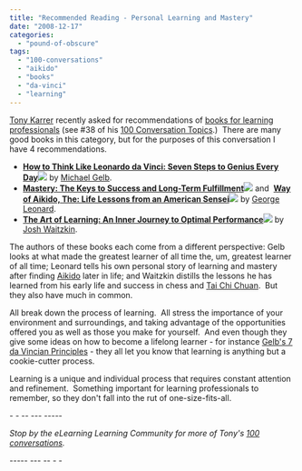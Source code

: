 ```yaml
---
title: "Recommended Reading - Personal Learning and Mastery"
date: "2008-12-17"
categories: 
  - "pound-of-obscure"
tags: 
  - "100-conversations"
  - "aikido"
  - "books"
  - "da-vinci"
  - "learning"
---
```


[Tony Karrer](http://www.blogger.com/profile/15408035995182843336) recently asked for recommendations of [books for learning professionals](http://www.elearninglearning.com/book) (see #38 of his [100 Conversation Topics](http://elearningtech.blogspot.com/2008/12/100-conversation-topics.html).)  There are many good books in this category, but for the purposes of this conversation I have 4 recommendations.

- **[How to Think Like Leonardo da Vinci: Seven Steps to Genius Every Day](http://www.amazon.com/gp/product/0440508274?ie=UTF8&tag=gbrettmiller-20&linkCode=as2&camp=1789&creative=9325&creativeASIN=0440508274)![](http://www.assoc-amazon.com/e/ir?t=gbrettmiller-20&l=as2&o=1&a=0440508274)** by [Michael Gelb](http://www.michaelgelb.com/).
- **[Mastery: The Keys to Success and Long-Term Fulfillment](http://www.amazon.com/gp/product/0452267560?ie=UTF8&tag=gbrettmiller-20&linkCode=as2&camp=1789&creative=9325&creativeASIN=0452267560)![](http://www.assoc-amazon.com/e/ir?t=gbrettmiller-20&l=as2&o=1&a=0452267560)** and  **[Way of Aikido, The: Life Lessons from an American Sensei](http://www.amazon.com/gp/product/0452279720?ie=UTF8&tag=gbrettmiller-20&linkCode=as2&camp=1789&creative=9325&creativeASIN=0452279720)![](http://www.assoc-amazon.com/e/ir?t=gbrettmiller-20&l=as2&o=1&a=0452279720)** by [George Leonard](http://www.enlightennext.org/magazine/bios/george-leonard.asp).
- **[The Art of Learning: An Inner Journey to Optimal Performance](http://www.amazon.com/gp/product/0743277465?ie=UTF8&tag=gbrettmiller-20&linkCode=as2&camp=1789&creative=9325&creativeASIN=0743277465)![](http://www.assoc-amazon.com/e/ir?t=gbrettmiller-20&l=as2&o=1&a=0743277465)** by [Josh Waitzkin](http://www.joshwaitzkin.com).

The authors of these books each come from a different perspective: Gelb looks at what made the greatest learner of all time the, um, greatest learner of all time; Leonard tells his own personal story of learning and mastery after finding [Aikido](http://en.wikipedia.org/wiki/Aikido) later in life; and Waitzkin distills the lessons he has learned from his early life and success in chess and [Tai Chi Chuan](http://en.wikipedia.org/wiki/Tai_chi).  But they also have much in common.

All break down the process of learning.  All stress the importance of your environment and surroundings, and taking advantage of the opportunities offered you as well as those you make for yourself.  And even though they give some ideas on how to become a lifelong learner - for instance [Gelb's 7 da Vincian Principles](http://www.michaelgelb.com/ArticlesDefault.php?art=davinci_retrofitted_article) - they all let you know that learning is anything but a cookie-cutter process.

Learning is a unique and individual process that requires constant attention and refinement.  Something important for learning professionals to remember, so they don't fall into the rut of one-size-fits-all.

\- - -- --- -----

_Stop by the eLearning Learning Community for more of Tony's_ [_100 conversations_](http://www.elearninglearning.com/100-conversations)_._

\----- --- -- - -
